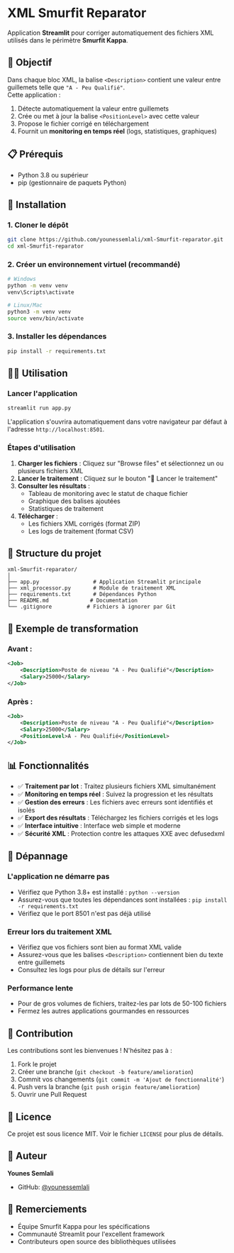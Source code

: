 # XML Smurfit Reparator

Application **Streamlit** pour corriger automatiquement des fichiers XML utilisés dans le périmètre **Smurfit Kappa**.

## 🎯 Objectif

Dans chaque bloc XML, la balise `<Description>` contient une valeur entre guillemets telle que `"A - Peu Qualifié"`.  
Cette application :
1. Détecte automatiquement la valeur entre guillemets
2. Crée ou met à jour la balise `<PositionLevel>` avec cette valeur
3. Propose le fichier corrigé en téléchargement
4. Fournit un **monitoring en temps réel** (logs, statistiques, graphiques)

## 📋 Prérequis

- Python 3.8 ou supérieur
- pip (gestionnaire de paquets Python)

## 🚀 Installation

### 1. Cloner le dépôt
```bash
git clone https://github.com/younessemlali/xml-Smurfit-reparator.git
cd xml-Smurfit-reparator
```

### 2. Créer un environnement virtuel (recommandé)
```bash
# Windows
python -m venv venv
venv\Scripts\activate

# Linux/Mac
python3 -m venv venv
source venv/bin/activate
```

### 3. Installer les dépendances
```bash
pip install -r requirements.txt
```

## 🏃‍♂️ Utilisation

### Lancer l'application
```bash
streamlit run app.py
```

L'application s'ouvrira automatiquement dans votre navigateur par défaut à l'adresse `http://localhost:8501`.

### Étapes d'utilisation

1. **Charger les fichiers** : Cliquez sur "Browse files" et sélectionnez un ou plusieurs fichiers XML
2. **Lancer le traitement** : Cliquez sur le bouton "🚀 Lancer le traitement"
3. **Consulter les résultats** : 
   - Tableau de monitoring avec le statut de chaque fichier
   - Graphique des balises ajoutées
   - Statistiques de traitement
4. **Télécharger** :
   - Les fichiers XML corrigés (format ZIP)
   - Les logs de traitement (format CSV)

## 📁 Structure du projet

```
xml-Smurfit-reparator/
│
├── app.py                 # Application Streamlit principale
├── xml_processor.py       # Module de traitement XML
├── requirements.txt       # Dépendances Python
├── README.md             # Documentation
└── .gitignore           # Fichiers à ignorer par Git
```

## 🔧 Exemple de transformation

### Avant :
```xml
<Job>
    <Description>Poste de niveau "A - Peu Qualifié"</Description>
    <Salary>25000</Salary>
</Job>
```

### Après :
```xml
<Job>
    <Description>Poste de niveau "A - Peu Qualifié"</Description>
    <Salary>25000</Salary>
    <PositionLevel>A - Peu Qualifié</PositionLevel>
</Job>
```

## 📊 Fonctionnalités

- ✅ **Traitement par lot** : Traitez plusieurs fichiers XML simultanément
- ✅ **Monitoring en temps réel** : Suivez la progression et les résultats
- ✅ **Gestion des erreurs** : Les fichiers avec erreurs sont identifiés et isolés
- ✅ **Export des résultats** : Téléchargez les fichiers corrigés et les logs
- ✅ **Interface intuitive** : Interface web simple et moderne
- ✅ **Sécurité XML** : Protection contre les attaques XXE avec defusedxml

## 🐛 Dépannage

### L'application ne démarre pas
- Vérifiez que Python 3.8+ est installé : `python --version`
- Assurez-vous que toutes les dépendances sont installées : `pip install -r requirements.txt`
- Vérifiez que le port 8501 n'est pas déjà utilisé

### Erreur lors du traitement XML
- Vérifiez que vos fichiers sont bien au format XML valide
- Assurez-vous que les balises `<Description>` contiennent bien du texte entre guillemets
- Consultez les logs pour plus de détails sur l'erreur

### Performance lente
- Pour de gros volumes de fichiers, traitez-les par lots de 50-100 fichiers
- Fermez les autres applications gourmandes en ressources

## 🤝 Contribution

Les contributions sont les bienvenues ! N'hésitez pas à :
1. Fork le projet
2. Créer une branche (`git checkout -b feature/amelioration`)
3. Commit vos changements (`git commit -m 'Ajout de fonctionnalité'`)
4. Push vers la branche (`git push origin feature/amelioration`)
5. Ouvrir une Pull Request

## 📝 Licence

Ce projet est sous licence MIT. Voir le fichier `LICENSE` pour plus de détails.

## 👤 Auteur

**Younes Semlali**
- GitHub: [@younessemlali](https://github.com/younessemlali)

## 🙏 Remerciements

- Équipe Smurfit Kappa pour les spécifications
- Communauté Streamlit pour l'excellent framework
- Contributeurs open source des bibliothèques utilisées
